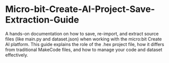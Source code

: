 # Micro-bit-Create-AI-Project-Save-Extraction-Guide
A hands-on documentation on how to save, re-import, and extract source files (like main.py and dataset.json) when working with the micro:bit Create AI platform. This guide explains the role of the .hex project file, how it differs from traditional MakeCode files, and how to manage your code and dataset effectively.

